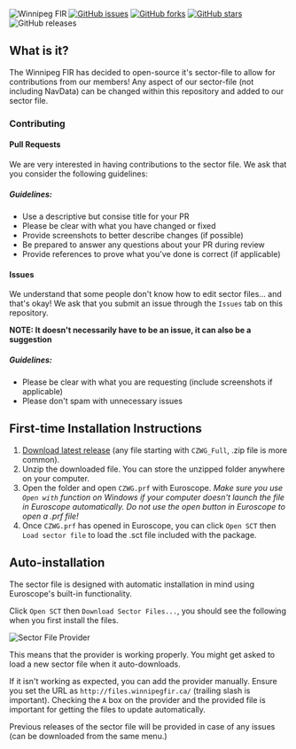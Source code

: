 ![Winnipeg FIR](https://winnipegfir.ca/storage/files/uploads/1638293555.png)
[![GitHub issues](https://img.shields.io/github/issues/winnipegfir/ZWG-Enhanced-Sector-File)](https://github.com/winnipegfir/ZWG-Enhanced-Sector-File/issues)
[![GitHub forks](https://img.shields.io/github/forks/winnipegfir/ZWG-Enhanced-Sector-File)](https://github.com/winnipegfir/ZWG-Enhanced-Sector-File/network)
[![GitHub stars](https://img.shields.io/github/stars/winnipegfir/ZWG-Enhanced-Sector-File)](https://github.com/winnipegfir/ZWG-Enhanced-Sector-File/stargazers)
![GitHub releases](https://img.shields.io/github/v/release/winnipegfir/ZWG-Enhanced-Sector-File)

## What is it?
The Winnipeg FIR has decided to open-source it's sector-file to allow for contributions from our members! Any aspect of our sector-file (not including NavData) can be changed within this repository and added to our sector file.

### Contributing
#### Pull Requests
We are very interested in having contributions to the sector file. We ask that you consider the following guidelines:

##### Guidelines:
- Use a descriptive but consise title for your PR
- Please be clear with what you have changed or fixed
- Provide screenshots to better describe changes (if possible)
- Be prepared to answer any questions about your PR during review
- Provide references to prove what you've done is correct (if applicable)

#### Issues
We understand that some people don't know how to edit sector files... and that's okay! We ask that you submit an issue through the `Issues` tab on this repository.

**NOTE: It doesn't necessarily have to be an issue, it can also be a suggestion**

##### Guidelines:
- Please be clear with what you are requesting (include screenshots if applicable)
- Please don't spam with unnecessary issues

## First-time Installation Instructions
1. [Download latest release](https://github.com/winnipegfir/ZWG-Enhanced-Sector-File/releases) (any file starting with `CZWG_Full`, .zip file is more common).
2. Unzip the downloaded file. You can store the unzipped folder anywhere on your computer.
3. Open the folder and open `CZWG.prf` with Euroscope.
*Make sure you use `Open with` function on Windows if your computer doesn't launch the file in Euroscope automatically. Do not use the open button in Euroscope to open a .prf file!*
4. Once `CZWG.prf` has opened in Euroscope, you can click `Open SCT` then `Load sector file` to load the .sct file included with the package.

## Auto-installation
The sector file is designed with automatic installation in mind using Euroscope's built-in functionality.

Click `Open SCT` then `Download Sector Files...`, you should see the following when you first install the files.

![Sector File Provider](https://i.imgur.com/K70pZhV.png)

This means that the provider is working properly. You might get asked to load a new sector file when it auto-downloads.

If it isn't working as expected, you can add the provider manually. Ensure you set the URL as `http://files.winnipegfir.ca/` (trailing slash is important). Checking the `A` box on the provider and the provided file is important for getting the files to update automatically.

Previous releases of the sector file will be provided in case of any issues (can be downloaded from the same menu.)
